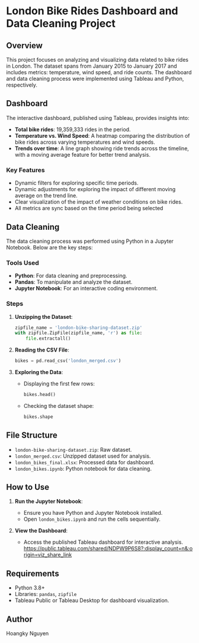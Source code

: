 # London Bike Rides Dashboard and Data Cleaning Project

## Overview
This project focuses on analyzing and visualizing data related to bike rides in London. The dataset spans from January 2015 to January 2017 and includes metrics: temperature, wind speed, and ride counts. The dashboard and data cleaning process were implemented using Tableau and Python, respectively.

## Dashboard
The interactive dashboard, published using Tableau, provides insights into:
- **Total bike rides**: 19,359,333 rides in the period.
- **Temperature vs. Wind Speed**: A heatmap comparing the distribution of bike rides across varying temperatures and wind speeds.
- **Trends over time**: A line graph showing ride trends across the timeline, with a moving average feature for better trend analysis.

### Key Features
- Dynamic filters for exploring specific time periods.
- Dynamic adjustments for exploring the impact of different moving average on the trend line.
- Clear visualization of the impact of weather conditions on bike rides.
- All metrics are sync based on the time period being selected 

## Data Cleaning
The data cleaning process was performed using Python in a Jupyter Notebook. Below are the key steps:

### Tools Used
- **Python**: For data cleaning and preprocessing.
- **Pandas**: To manipulate and analyze the dataset.
- **Jupyter Notebook**: For an interactive coding environment.

### Steps
1. **Unzipping the Dataset**:
   ```python
   zipfile_name = 'london-bike-sharing-dataset.zip'
   with zipfile.ZipFile(zipfile_name, 'r') as file:
       file.extractall()
   ```

2. **Reading the CSV File**:
   ```python
   bikes = pd.read_csv('london_merged.csv')
   ```

3. **Exploring the Data**:
   - Displaying the first few rows:
     ```python
     bikes.head()
     ```
   - Checking the dataset shape:
     ```python
     bikes.shape
     ```


## File Structure
- `london-bike-sharing-dataset.zip`: Raw dataset.
- `london_merged.csv`: Unzipped dataset used for analysis.
- `london_bikes_final.xlsx`: Processed data for dashboard.
- `london_bikes.ipynb`: Python notebook for data cleaning.

## How to Use
1. **Run the Jupyter Notebook**:
   - Ensure you have Python and Jupyter Notebook installed.
   - Open `london_bikes.ipynb` and run the cells sequentially.

2. **View the Dashboard**:
   - Access the published Tableau dashboard for interactive analysis.
   https://public.tableau.com/shared/NDPW9P6S8?:display_count=n&:origin=viz_share_link

## Requirements
- Python 3.8+
- Libraries: `pandas`, `zipfile`
- Tableau Public or Tableau Desktop for dashboard visualization.


## Author
Hoangky Nguyen